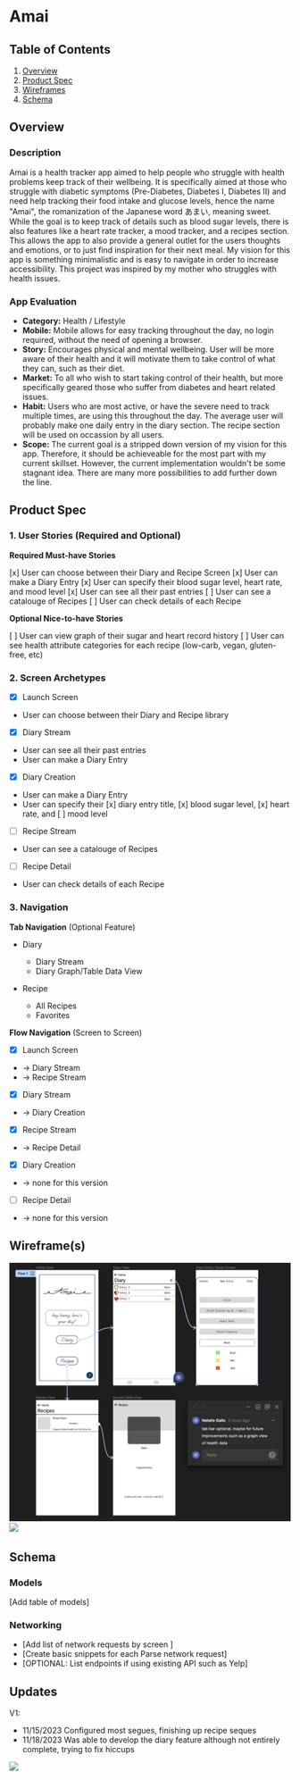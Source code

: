 # Amai

## Table of Contents

1. [Overview](#Overview)
2. [Product Spec](#Product-Spec)
3. [Wireframes](#Wireframes)
4. [Schema](#Schema)

## Overview

### Description

Amai is a health tracker app aimed to help people who struggle with health problems keep track of their wellbeing. It is specifically aimed at those who struggle with diabetic symptoms (Pre-Diabetes, Diabetes I, Diabetes II) and need help tracking their food intake and glucose levels, hence the name "Amai", the romanization of the Japanese word あまい, meaning sweet. While the goal is to keep track of details such as blood sugar levels, there is also features like a heart rate tracker, a mood tracker, and a recipes section. This allows the app to also provide a general outlet for the users thoughts and emotions, or to just find inspiration for their next meal. My vision for this app is something minimalistic and is easy to navigate in order to increase accessibility. This project was inspired by my mother who struggles with health issues.

### App Evaluation

- **Category:** Health / Lifestyle
- **Mobile:** Mobile allows for easy tracking throughout the day, no login required, without the need of opening a browser. 
- **Story:** Encourages physical and mental wellbeing. User will be more aware of their health and it will motivate them to take control of what they can, such as their diet.
- **Market:** To all who wish to start taking control of their health, but more specifically geared those who suffer from diabetes and heart related issues.
- **Habit:** Users who are most active, or have the severe need to track multiple times, are using this throughout the day. The average user will probably make one daily entry in the diary section. The recipe section will be used on occassion by all users.
- **Scope:** The current goal is a stripped down version of my vision for this app. Therefore, it should be achieveable for the most part with my current skillset. However, the current implementation wouldn't be some stagnant idea. There are many more possibilities to add further down the line.  

## Product Spec

### 1. User Stories (Required and Optional)

**Required Must-have Stories**

[x] User can choose between their Diary and Recipe Screen
[x] User can make a Diary Entry
[x] User can specify their blood sugar level, heart rate, and mood level
[x] User can see all their past entries
[ ] User can see a catalouge of Recipes
[ ] User can check details of each Recipe

**Optional Nice-to-have Stories**

[ ] User can view graph of their sugar and heart record history
[ ] User can see health attribute categories for each recipe (low-carb, vegan, gluten-free, etc)

### 2. Screen Archetypes

- [x] Launch Screen
* User can choose between their Diary and Recipe library
- [x] Diary Stream
* User can see all their past entries
* User can make a Diary Entry
- [x] Diary Creation
* User can make a Diary Entry
* User can specify their [x] diary entry title, [x] blood sugar level, [x] heart rate, and [ ] mood level
- [ ] Recipe Stream
* User can see a catalouge of Recipes
- [ ] Recipe Detail
* User can check details of each Recipe

### 3. Navigation

**Tab Navigation** (Optional Feature)
 
* Diary
    * Diary Stream
    * Diary Graph/Table Data View

* Recipe
    * All Recipes
    * Favorites

**Flow Navigation** (Screen to Screen)

- [x] Launch Screen
* -> Diary Stream
* -> Recipe Stream
- [x] Diary Stream
* -> Diary Creation
- [x] Recipe Stream
* -> Recipe Detail
- [x] Diary Creation
* -> none for this version
- [ ] Recipe Detail
* -> none for this version

## Wireframe(s)

<img src="https://github.com/natalie-gallo/amai-app/blob/3bac97c1be8df1c84802bacac7a2941de6377b66/amai-app-v1-wireframe.png" width=600>

<div>
    <a href="https://www.loom.com/share/7298e03267e34ab7b22e97b5494355f5">
    </a>
    <a href="https://www.loom.com/share/7298e03267e34ab7b22e97b5494355f5">
      <img style="max-width:300px;" src="https://cdn.loom.com/sessions/thumbnails/7298e03267e34ab7b22e97b5494355f5-with-play.gif">
    </a>
  </div>

## Schema 

### Models

[Add table of models]

### Networking

- [Add list of network requests by screen ]
- [Create basic snippets for each Parse network request]
- [OPTIONAL: List endpoints if using existing API such as Yelp]

## Updates

V1: 
- 11/15/2023 Configured most segues, finishing up recipe seques
- 11/18/2023 Was able to develop the diary feature although not entirely complete, trying to fix hiccups
<div>
    <a href="https://www.loom.com/share/3a0cfb60040e4e2280d9efd1fcc315bd">
    </a>
    <a href="https://www.loom.com/share/3a0cfb60040e4e2280d9efd1fcc315bd">
      <img style="max-width:300px;" src="https://cdn.loom.com/sessions/thumbnails/3a0cfb60040e4e2280d9efd1fcc315bd-with-play.gif">
    </a>
  </div>
